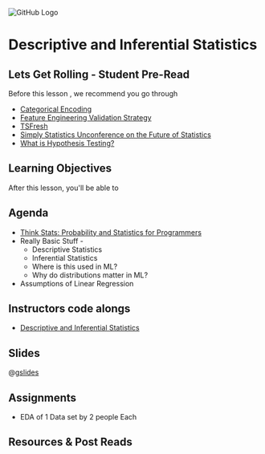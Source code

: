 ![GitHub Logo](https://s3.ap-south-1.amazonaws.com/greyatom-social/GreyAtom-logo.png)

# Descriptive and Inferential Statistics

## Lets Get Rolling - Student Pre-Read
Before this lesson , we recommend you go through

* [Categorical Encoding](https://github.com/scikit-learn-contrib/categorical-encoding)
* [Feature Engineering Validation Strategy](https://www.kaggle.com/sudalairajkumar/feature-engineering-validation-strategy)
* [TSFresh](https://github.com/blue-yonder/tsfresh)
* [Simply Statistics Unconference on the Future of Statistics](https://www.youtube.com/watch?v=Y4UJjzuYjfM&feature=youtu.be)
* [What is Hypothesis Testing?](https://www.youtube.com/watch?v=VK-rnA3-41c)


## Learning Objectives 

After this lesson, you'll be able to 



## Agenda
  * [Think Stats: Probability and Statistics for Programmers](http://greenteapress.com/thinkstats/thinkstats.pdf)
  * Really Basic Stuff -
    * Descriptive Statistics 
    * Inferential Statistics 
    * Where is this used in ML?
    * Why do distributions matter in ML?
  * Assumptions of Linear Regression


## Instructors code alongs

* [Descriptive and Inferential Statistics](https://github.com/commit-live-students/descriptive-and-inferential-statistics/blob/master/notebooks/descriptive_and_inferential_statistics.ipynb)

## Slides

@[gslides](1e2lwHcMPpIY1ZEbr-cxlQ3Veyte94YPL0knHs_XCxiw)

## Assignments 
  * EDA of 1 Data set by 2 people Each 


## Resources & Post Reads  
